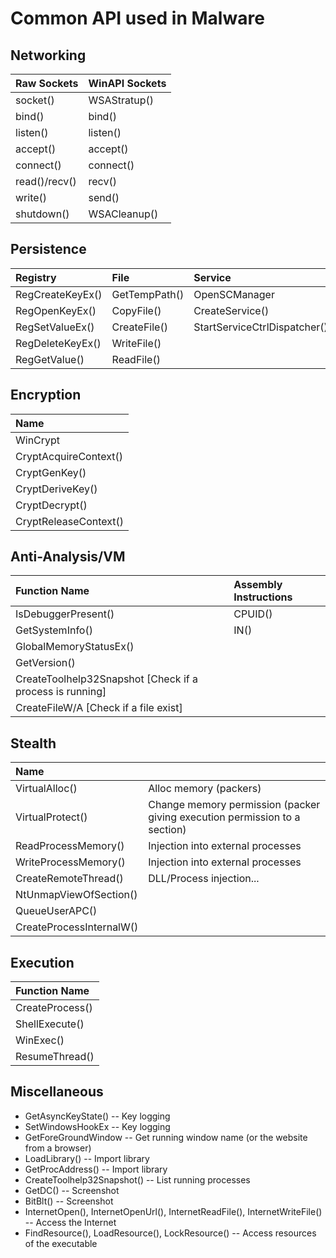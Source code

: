 # Common API used in Malware

## Networking

| Raw Sockets | WinAPI Sockets |
| :--- | :--- |
| socket\(\) | WSAStratup\(\) |
| bind\(\) | bind\(\) |
| listen\(\) | listen\(\) |
| accept\(\) | accept\(\) |
| connect\(\) | connect\(\) |
| read\(\)/recv\(\) | recv\(\) |
| write\(\) | send\(\) |
| shutdown\(\) | WSACleanup\(\) |

## Persistence

| Registry | File | Service |
| :--- | :--- | :--- |
| RegCreateKeyEx\(\) | GetTempPath\(\) | OpenSCManager |
| RegOpenKeyEx\(\) | CopyFile\(\) | CreateService\(\) |
| RegSetValueEx\(\) | CreateFile\(\) | StartServiceCtrlDispatcher\(\) |
| RegDeleteKeyEx\(\) | WriteFile\(\) |  |
| RegGetValue\(\) | ReadFile\(\) |  |

## Encryption

| Name |
| :--- |
| WinCrypt |
| CryptAcquireContext\(\) |
| CryptGenKey\(\) |
| CryptDeriveKey\(\) |
| CryptDecrypt\(\) |
| CryptReleaseContext\(\) |

## Anti-Analysis/VM

| Function Name | Assembly Instructions |
| :--- | :--- |
| IsDebuggerPresent\(\) | CPUID\(\) |
| GetSystemInfo\(\) | IN\(\) |
| GlobalMemoryStatusEx\(\) |  |
| GetVersion\(\) |  |
| CreateToolhelp32Snapshot \[Check if a process is running\] |  |
| CreateFileW/A \[Check if a file exist\] |  |

## Stealth

| Name |  |
| :--- | :--- |
| VirtualAlloc\(\) | Alloc memory \(packers\) |
| VirtualProtect\(\) | Change memory permission \(packer giving execution permission to a section\) |
| ReadProcessMemory\(\) | Injection into external processes |
| WriteProcessMemory\(\) | Injection into external processes |
| CreateRemoteThread\(\) | DLL/Process injection... |
| NtUnmapViewOfSection\(\) |  |
| QueueUserAPC\(\) |  |
| CreateProcessInternalW\(\) |  |

## Execution

| Function Name |
| :--- |
| CreateProcess\(\) |
| ShellExecute\(\) |
| WinExec\(\) |
| ResumeThread\(\) |

## Miscellaneous

* GetAsyncKeyState\(\) -- Key logging
* SetWindowsHookEx -- Key logging
* GetForeGroundWindow -- Get running window name \(or the website from a browser\)
* LoadLibrary\(\) -- Import library
* GetProcAddress\(\) -- Import library
* CreateToolhelp32Snapshot\(\) -- List running processes
* GetDC\(\) -- Screenshot
* BitBlt\(\) -- Screenshot
* InternetOpen\(\), InternetOpenUrl\(\), InternetReadFile\(\), InternetWriteFile\(\) -- Access the Internet
* FindResource\(\), LoadResource\(\), LockResource\(\) -- Access resources of the executable

